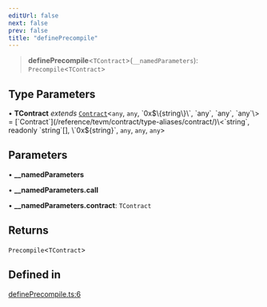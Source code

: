 ```yaml
---
editUrl: false
next: false
prev: false
title: "definePrecompile"
---
```


> **definePrecompile**\<`TContract`\>(`__namedParameters`): `Precompile`\<`TContract`\>

## Type Parameters

• **TContract** *extends* [`Contract`](/reference/tevm/contract/type-aliases/contract/)\<`any`, `any`, \`0x$\{string\}\`, `any`, `any`, `any`\> = [`Contract`](/reference/tevm/contract/type-aliases/contract/)\<`string`, readonly `string`[], \`0x$\{string\}\`, `any`, `any`, `any`\>

## Parameters

• **\_\_namedParameters**

• **\_\_namedParameters.call**

• **\_\_namedParameters.contract**: `TContract`

## Returns

`Precompile`\<`TContract`\>

## Defined in

[definePrecompile.ts:6](https://github.com/evmts/tevm-monorepo/blob/main/packages/precompiles/src/definePrecompile.ts#L6)
